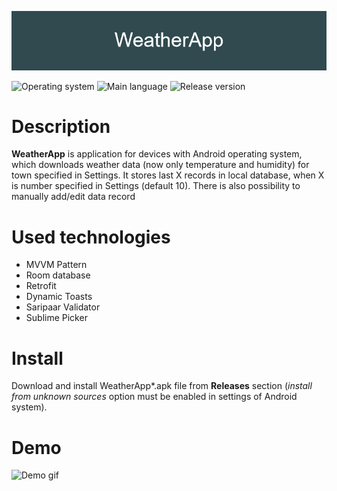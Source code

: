 ﻿![banner](res/banner.png)

![Operating system](https://img.shields.io/badge/OS-Android%206.0%2B-brightgreen)  ![Main language](https://img.shields.io/badge/Main%20language-Java-blue)
![Release version](https://img.shields.io/github/v/tag/arturkowalczyk300/android-weather-app?color=darkviolet&label=Release)
# Description
**WeatherApp** is application for devices with Android operating system, which downloads weather data (now only temperature and humidity) for town specified in Settings.
It stores last X records in local database, when X is number specified in Settings (default 10). There is also possibility to manually add/edit data record
# Used technologies
* MVVM Pattern
* Room database
* Retrofit
* Dynamic Toasts
* Saripaar Validator
* Sublime Picker


# Install
Download and install WeatherApp*.apk file from **Releases** section (*install from unknown sources* option must be enabled in settings of Android system).

# Demo
<img src="res/WeatherApp.gif" alt="Demo gif" width="40%" height="40%">
